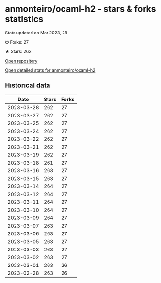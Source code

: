 # anmonteiro/ocaml-h2 - stars & forks statistics

Stats updated on Mar 2023, 28

☋ Forks: 27

★ Stars: 262

[Open repository](https://github.com/anmonteiro/ocaml-h2)

[Open detailed stats for anmonteiro/ocaml-h2](https://reviewgithub.com/rep/anmonteiro/ocaml-h2)

## Historical data
| Date | Stars | Forks |
|------|-------|-------|
| 2023-03-28 | 262 | 27 | 
| 2023-03-27 | 262 | 27 | 
| 2023-03-25 | 262 | 27 | 
| 2023-03-24 | 262 | 27 | 
| 2023-03-22 | 262 | 27 | 
| 2023-03-21 | 262 | 27 | 
| 2023-03-19 | 262 | 27 | 
| 2023-03-18 | 261 | 27 | 
| 2023-03-16 | 263 | 27 | 
| 2023-03-15 | 263 | 27 | 
| 2023-03-14 | 264 | 27 | 
| 2023-03-12 | 264 | 27 | 
| 2023-03-11 | 264 | 27 | 
| 2023-03-10 | 264 | 27 | 
| 2023-03-09 | 264 | 27 | 
| 2023-03-07 | 263 | 27 | 
| 2023-03-06 | 263 | 27 | 
| 2023-03-05 | 263 | 27 | 
| 2023-03-03 | 263 | 27 | 
| 2023-03-02 | 263 | 27 | 
| 2023-03-01 | 263 | 26 | 
| 2023-02-28 | 263 | 26 | 

